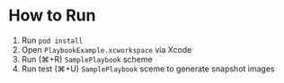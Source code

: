 # How to Run

1. Run `pod install`
1. Open `PlaybookExample.xcworkspace` via Xcode
1. Run (⌘+R) `SamplePlaybook` scheme
1. Run test (⌘+U) `SamplePlaybook` sceme to generate snapshot images
